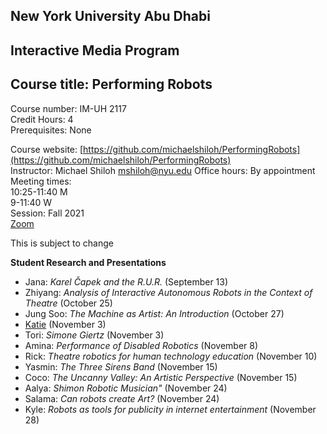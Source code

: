 ## New York University Abu Dhabi  
## Interactive Media Program
## Course title: Performing Robots
Course number: IM-UH 2117  
Credit Hours: 4     
Prerequisites: None     

Course website:
[https://github.com/michaelshiloh/PerformingRobots](https://github.com/michaelshiloh/PerformingRobots)  
Instructor: Michael Shiloh mshiloh@nyu.edu
Office hours: By appointment    
Meeting times:    
10:25-11:40 M     
9-11:40 W     
Session: Fall 2021    
[Zoom](https://nyu.zoom.us/j/92630541872)

This is subject to change

**Student Research and Presentations**

- Jana: *Karel Čapek and the R.U.R.* (September 13)
- Zhiyang: *Analysis of Interactive Autonomous Robots in the Context of Theatre* (October 25)
- Jung Soo: *The Machine as Artist: An Introduction* (October 27)
- [Katie](https://www.nytimes.com/2012/07/08/theater/robot-and-human-actors-take-bows-together.html) (November 3)
- Tori: *Simone Giertz* (November 3)
- Amina: *Performance of Disabled Robotics* (November 8)
- Rick: *Theatre robotics for human technology education* (November 10)
- Yasmin: *The Three Sirens Band* (November 15)
- Coco: *The Uncanny Valley: An Artistic Perspective* (November 15)
- Aalya: *Shimon Robotic Musician"* (November 24)
- Salama: *Can robots create Art?* (November 24)
- Kyle: *Robots as tools for publicity in internet entertainment* (November 28)

